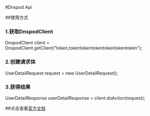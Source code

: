 #Dnspod Api

##使用方式

### 1.获取DnspodClient
DnspodClient client = DnspodClient.getClient("token,tokentokentokentokentokentoken");
### 2.创建请求体
UserDetailRequest request = new UserDetailRequest();
### 3.获得结果
UserDetailResponse userDetailResponse = client.doAction(request);

##点击查看<a href="https://www.dnspod.cn/docs/index.html">官方文档</a>
